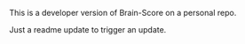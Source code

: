 This is a developer version of Brain-Score on a personal repo. 

Just a readme update to trigger an update.
